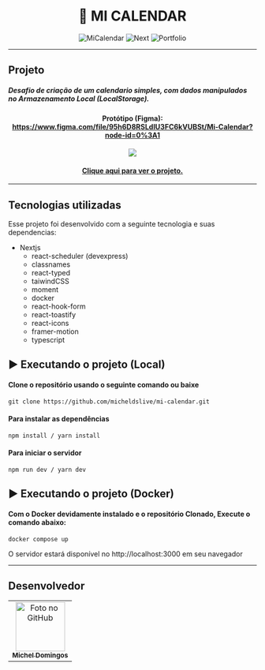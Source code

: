 <h1 align="center">
  📆 MI CALENDAR
</h1>

<p align="center">
  <img alt="MiCalendar" src="https://img.shields.io/static/v1?label=mi&message=calendar&color=success&labelColor=grey">
  
  <img alt="Next" src="https://img.shields.io/static/v1?label=stack&message=nextjs&color=success&labelColor=grey">
  
  <img alt="Portfolio" src="https://img.shields.io/static/v1?label=portfolio&message=MICODE&color=success&labelColor=grey">
</p>

---

## Projeto

##### Desafio de criação de um calendario simples, com dados manipulados no Armazenamento Local (LocalStorage).

<h4 align="center">Protótipo (Figma): <a href="https://www.figma.com/file/95h6D8RSLdIU3FC6kVUBSt/Mi-Calendar?node-id=0%3A1">https://www.figma.com/file/95h6D8RSLdIU3FC6kVUBSt/Mi-Calendar?node-id=0%3A1</a></h4>

<p align="center">
  <img src="https://github.com/micheldslive/mi-calendar/blob/main/public/demo.gif">
</p>

<h4 align="center"><a href="https://mi-calendar.vercel.app/">Clique aqui para ver o projeto.</a></h4>


---

## Tecnologias utilizadas
Esse projeto foi desenvolvido com a seguinte tecnologia e suas dependencias:

- Nextjs
    - react-scheduler (devexpress)
    - classnames
    - react-typed
    - taiwindCSS
    - moment
    - docker
    - react-hook-form
    - react-toastify
    - react-icons
    - framer-motion
    - typescript

## ▶️ Executando o projeto (Local)

#### Clone o repositório usando o seguinte comando ou baixe

```
git clone https://github.com/micheldslive/mi-calendar.git
```

#### Para instalar as dependências

```
npm install / yarn install
```

#### Para iniciar o servidor

```
npm run dev / yarn dev
```


## ▶️ Executando o projeto (Docker)

#### Com o Docker devidamente instalado e o repositório Clonado, Execute o comando abaixo:

```
docker compose up
```

O servidor estará disponível no http://localhost:3000 em seu navegador

---

## Desenvolvedor<br>
<table>
  <tr>
    <td align="center">
      <a href="https://github.com/micheldslive">
        <img src="https://avatars.githubusercontent.com/u/55795597?v=4" width="100" alt="Foto no GitHub"/><br>
        <sub>
          <b>Michel Domingos</b>
        </sub>
      </a>
    </td>
  </tr>
</table>